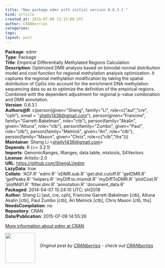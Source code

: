 ```yaml
---
title: "New package edmr with initial version 0.6.3.1 "
kind: article
created_at: 2015-07-09 13:13:00 UTC
author: CRANberries
categories: 
tags: 
layout: post
---
```

<strong>Package</strong>: edmr<br>
<strong>Type</strong>: Package<br>
<strong>Title</strong>: Empirical Differentially Methylated Regions Calculation<br>
<strong>Description</strong>: Optimized DMR analysis based on bimodal normal distribution
model and cost function for regional methylation analysis optimization.
It captures the regional methylation modification by taking the spatial
distribution of CpGs into account for the enrichment DNA methylation sequencing
data so as to optimize the definition of the empirical regions. Combined with
the dependent adjustment for regional p-value combination and DMR annotation.<br>
<strong>Version</strong>: 0.6.3.1<br>
<strong>Authors@R</strong>: c(person(given="Sheng", family="Li", role=c("aut","cre", "cph"), email = "shelly1436@gmail.com"),
person(given="Francine", family="Garrett-Bakelman", role="ctb"),
person(family="Akalin", given="Altuna", role="ctb"),
person(family="Zumbo", given="Paul", role="ctb"),
person(family="Melnick", given="Ari", role="ctb"),
person(family="Mason", given="Chris", role=c("ctb","ths")))<br>
<strong>Maintainer</strong>: Sheng Li &lt;shelly1436@gmail.com&gt;<br>
<strong>Depends</strong>: R (&gt;= 3.2.1)<br>
<strong>Imports</strong>: GenomicRanges, IRanges, data.table, mixtools, S4Vectors<br>
<strong>License</strong>: Artistic-2.0<br>
<strong>URL</strong>: https://github.com/ShengLi/edmr<br>
<strong>LazyData</strong>: true<br>
<strong>Collate</strong>: 'ACF.R' 'edmr.R' 'eDMR.sub.R' 'get.dist.cutoff.R' 'getDMR.R'
'getPeaks.R' 'helpers.R' 'myDiff.to.mixmdl.R' 'myDiffToDMR.R'
'plotCost.R' 'plotMdl1.R' 'filter.dmr.R' 'annotation.R'
'document_data.R'<br>
<strong>Packaged</strong>: 2014-04-07 15:24:10 UTC; shl2018<br>
<strong>Author</strong>: Sheng Li [aut, cre, cph],
Francine Garrett-Bakelman [ctb],
Altuna Akalin [ctb],
Paul Zumbo [ctb],
Ari Melnick [ctb],
Chris Mason [ctb, ths]<br>
<strong>NeedsCompilation</strong>: no<br>
<strong>Repository</strong>: CRAN<br>
<strong>Date/Publication</strong>: 2015-07-09 14:55:26<br>

<p>
<a href="http://cran.r-project.org/web/packages/edmr/index.html">More information about edmr at CRAN</a><div class="author">
  <img src="" style="width: 96px; height: 96;">
  <span style="position: absolute; padding: 32px 15px;">
    <i>Original post by <a href="http://twitter.com/">CRANberries</a> - check out <a href="http://dirk.eddelbuettel.com/cranberries">CRANberries   </a></i>
  </span>
</div>
